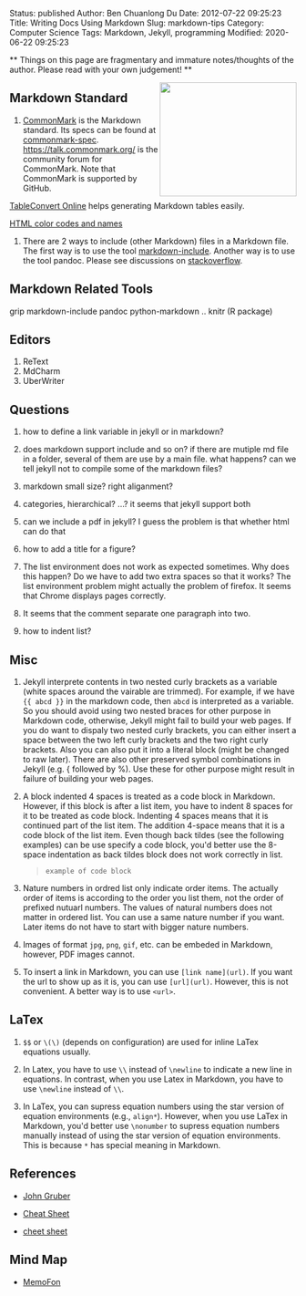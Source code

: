 Status: published
Author: Ben Chuanlong Du
Date: 2012-07-22 09:25:23
Title: Writing Docs Using Markdown
Slug: markdown-tips
Category: Computer Science
Tags: Markdown, Jekyll, programming
Modified: 2020-06-22 09:25:23

**
Things on this page are fragmentary and immature notes/thoughts of the author.
Please read with your own judgement!
**


<img src="http://dclong.github.io/media/markdown/markdown.gif" height="200" width="240" align="right"/>

## Markdown Standard

1. [CommonMark](https://commonmark.org/)
    is the Markdown standard.
    Its specs can be found at [commonmark-spec](https://github.com/commonmark/commonmark-spec).
    https://talk.commonmark.org/
    is the community forum for CommonMark.
    Note that CommonMark is supported by GitHub.

 
[TableConvert Online](https://tableconvert.com/)
helps generating Markdown tables easily.

[HTML color codes and names](https://www.computerhope.com/htmcolor.htm)

1. There are 2 ways to include (other Markdown) files in a Markdown file. 
    The first way is to use the tool [markdown-include](https://github.com/sethen/markdown-include).
    Another way is to use the tool pandoc.
    Please see discussions on [stackoverflow](http://stackoverflow.com/questions/4779582/markdown-and-including-multiple-files).


## Markdown Related Tools

grip
markdown-include
pandoc
python-markdown ..
knitr (R package)

## Editors

1. ReText
2. MdCharm
3. UberWriter

## Questions 

1. how to define a link variable in jekyll or in markdown?

2. does markdown support include and so on? if there are mutiple md file in a folder, 
    several of them are use by a main file. what happens? 
    can we tell jekyll not to compile some of the markdown files?	

3. markdown small size? right aliganment?	

4. categories, hierarchical? ...? 
    it seems that jekyll support both	

5. can we include a pdf in jekyll? 
    I guess the problem is that whether html can do that

6. how to add a title for a figure?

1. The list environment does not work as expected sometimes. 
    Why does this happen? 
    Do we have to add two extra spaces so that it works?
    The list environment problem might actually the problem of firefox. 
    It seems that Chrome displays pages correctly.


2. It seems that the comment separate one paragraph into two. 

3. how to indent list?


## Misc 

1. Jekyll interprete contents in two nested curly brackets as a variable 
    (white spaces around the vairable are trimmed).
    For example, if we have `{{ abcd }}` in the markdown code, 
    then `abcd` is interpreted as a variable.
    So you should avoid using two nested braces for other purpose in Markdown code, 
    otherwise, 
    Jekyll might fail to build your web pages. 
    If you do want to dispaly two nested curly brackets, 
    you can either insert a space between the two left curly brackets and the two
    right curly brackets. Also you can also put it into a literal block (might be 
    changed to raw later). There are also other preserved symbol combinations in Jekyll 
    (e.g. { followed by %). Use these for other purpose might result in failure of 
    building your web pages. 


1. A block indented 4 spaces is treated as a code block in Markdown. 
    However, if this block is after a list item, 
    you have to indent 8 spaces for it to be treated as code block. 
    Indenting 4 spaces means that it is continued part of the list item. 
    The addition 4-space means that it is a code block of the list item.
    Even though back tildes (see the following examples) can be use specify a code block,
    you'd better use the 8-space indentation as back tildes block does not work correctly in list.
    > ```
    > example of code block
    > ```

1. Nature numbers in ordred list only indicate order items. 
    The actually order of items is according to the order you list them, 
    not the order of prefixed nutuarl numbers. 
    The values of natural numbers does not matter in ordered list. 
    You can use a same nature number if you want. 
    Later items do not have to start with bigger nature numbers.

3. Images of format `jpg`, `png`, `gif`, etc. can be embeded in Markdown,
    however, PDF images cannot.


2. To insert a link in Markdown, 
    you can use `[link name](url)`. 
    If you want the url to show up as it is, 
    you can use `[url](url)`.
    However, 
    this is not convenient. 
    A better way is to use `<url>`.


## LaTex

1. `$$` or `\(\)` (depends on configuration) are used for inline LaTex equations usually.  

2. In Latex, you have to use `\\` instead of `\newline` to indicate a new line in equations. 
    In contrast, when you use Latex in Markdown, 
    you have to use `\newline` instead of `\\`.

4. In LaTex, you can supress equation numbers using the star version of equation environments
    (e.g., `align*`). 
    However, when you use LaTex in Markdown,
    you'd better use `\nonumber` to supress equation numbers manually 
    instead of using the star version of equation environments. 
    This is because `*` has special meaning in Markdown.

## References

- [John Gruber](http://daringfireball.net/projects/markdown/)

- [Cheat Sheet](https://github.com/adam-p/markdown-here/wiki/Markdown-Here-Cheatsheet)

- [cheet sheet](http://stationinthemetro.com/storage/dev/Markdown_Cheat_Sheet_v1-1.pdf)

## Mind Map

- [MemoFon](http://www.memofon.com/)
